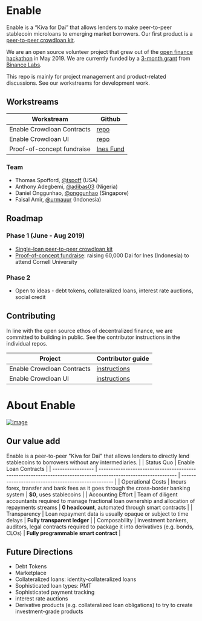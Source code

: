 # Enable

Enable is a “Kiva for Dai” that allows lenders to make peer-to-peer stablecoin microloans to emerging market borrowers. Our first product is a [peer-to-peer crowdloan kit](https://github.com/enabledao/enable/blob/master/product/specs/2019-07-14-v0.1-specs-(ines)/v0.1-specs.md).

We are an open source volunteer project that grew out of the [open finance hackathon](https://www.buildandship.it/) in May 2019. We are currently funded by a [3-month grant](https://twitter.com/onggunhao/status/1148140687327555584) from [Binance Labs](https://labs.binance.com/).

This repo is mainly for project management and product-related discussions. See our workstreams for development work.

## Workstreams

| Workstream                 | Github                                                    |
| -------------------------- | --------------------------------------------------------- |
| Enable Crowdloan Contracts | [repo](https://www.github.com/enabledao/enable-contracts) |
| Enable Crowdloan UI        | [repo](https://www.github.com/enabledao/enable-ui)        |
| Proof-of-concept fundraise | [Ines Fund](https://www.ines.fund)                        |

### Team

* Thomas Spofford, [@tspoff](https://github.com/tspoff) (USA)
* Anthony Adegbemi, [@adibas03](https://github.com/adibas03) (Nigeria)
* Daniel Onggunhao, [@onggunhao](https://github.com/onggunhao) (Singapore)
* Faisal Amir, [@urmauur](https://github.com/urmauur) (Indonesia)

## Roadmap

### Phase 1 (June - Aug 2019)
* [Single-loan peer-to-peer crowdloan kit](https://github.com/enabledao/enable/blob/master/product/specs/2019-07-14-v0.1-specs-(ines)/v0.1-specs.md)
* [Proof-of-concept fundraise](https://www.ines.fund): raising 60,000 Dai for Ines (Indonesia) to attend Cornell University

### Phase 2

* Open to ideas - debt tokens, collateralized loans, interest rate auctions, social credit

## Contributing

In line with the open source ethos of decentralized finance, we are committed to building in public. See the contributor instructions in the individual repos.

| Project                    | Contributor guide                                                 |
| -------------------------- | ----------------------------------------------------------------- |
| Enable Crowdloan Contracts | [instructions](https://www.github.com/enabledao/enable-contracts) |
| Enable Crowdloan UI        | [instructions](https://www.github.com/enabledao/enable-ui)        |

# About Enable

[![image](https://user-images.githubusercontent.com/518024/56973331-35e9d600-6b9f-11e9-8e41-b88185cfdea7.png)](https://youtu.be/Xqu4cmHzTis?t=3289)

## Our value add

Enable is a peer-to-peer "Kiva for Dai" that allows lenders to directly lend stablecoins to borrowers without any intermediaries.
|                   | Status Quo                                                                                                     | Enable Loan Contracts                              |
| ----------------- | -------------------------------------------------------------------------------------------------------------- | -------------------------------------------------- |
| Operational Costs | Incurs forex, transfer and bank fees as it goes through the cross-border banking system                        | **$0**, uses stablecoins                           |
| Accounting Effort | Team of diligent accountants required to manage fractional loan ownership and allocation of repayments streams | **0 headcount**, automated through smart contracts |
| Transparency      | Loan repayment data is usually opaque or subject to time delays                                                | **Fully transparent ledger**                       |
| Composability     | Investment bankers, auditors, legal contracts required to package it into derivatives (e.g. bonds, CLOs)       | **Fully programmable smart contract**              |

## Future Directions

* Debt Tokens
* Marketplace
* Collateralized loans: identity-collateralized loans
* Sophisticated loan types: PMT
* Sophisticated payment tracking
* interest rate auctions
* Derivative products (e.g. collateralized loan obligations) to try to create investment-grade products

